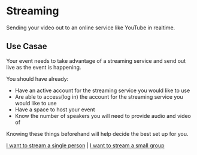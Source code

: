 # Streaming

Sending your video out to an online service like YouTube in realtime.

## Use Casae

Your event needs to take advantage of a streaming service and send out live as the event is happening.

You should have already:

* Have an active account for the streaming service you would like to use
* Are able to access(log in) the account for the streaming service you would like to use
* Have a space to host your event
* Know the number of speakers you will need to provide audio and video of

Knowing these things beforehand will help decide the best set up for you.

[I want to stream a single person](setups/streaming/single-person) | [I want to stream a small group](/small-group)
